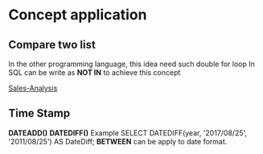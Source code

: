 # Concept application
## Compare two list
In the other programming language, this idea need such double for loop
In SQL can be write  as **NOT IN** to achieve this concept

[Sales-Analysis]([https://leetcode.com/problems/sales-analysis-ii/](https://leetcode.com/problems/sales-analysis-ii/))

## Time Stamp
**DATEADD()**
**DATEDIFF()**
Example SELECT  DATEDIFF(year,  '2017/08/25',  '2011/08/25')  AS  DateDiff;
**BETWEEN** can be apply to date format.

<!--stackedit_data:
eyJoaXN0b3J5IjpbMTA5OTEzOTA1MywxOTUyMzgyMDgyLDE3ND
I1MjI1OTldfQ==
-->